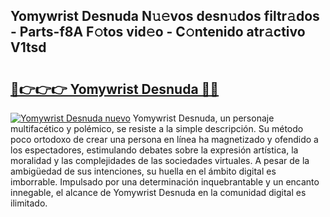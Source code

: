## Yomywrist Desnuda N𝚞𝚎vos desn𝚞dos filtr𝚊dos - Parts-f8A F𝚘tos vid𝚎o - C𝚘ntenido atr𝚊ctivo V1tsd

# <h2><a href="http://mb2qyz4.tromn.icu/?c=Yomywrist+Desnuda">🔗👉👉👉 Yomywrist Desnuda 🔗🔗</a></h2>

[![Yomywrist Desnuda nuevo](https://i.imgur.com/pEAQMta.gif)](http://mb2qyz4.tromn.icu/?c=Yomywrist+Desnuda)
Yomywrist Desnuda, un personaje multifacético y polémico, se resiste a la simple descripción. Su método poco ortodoxo de crear una persona en línea ha magnetizado y ofendido a los espectadores, estimulando debates sobre la expresión artística, la moralidad y las complejidades de las sociedades virtuales. A pesar de la ambigüedad de sus intenciones, su huella en el ámbito digital es imborrable. Impulsado por una determinación inquebrantable y un encanto innegable, el alcance de Yomywrist Desnuda en la comunidad digital es ilimitado.
